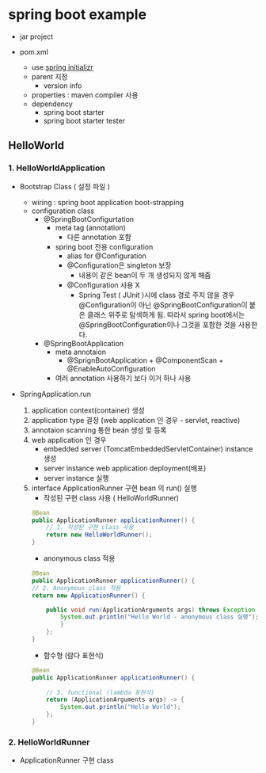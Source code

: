 # spring boot example

* jar project

* pom.xml
	* use [spring initializr](https://start.spring.io/)
	* parent 지정
		* version info
	* properties : maven compiler 사용
	* dependency
		* spring boot starter
		* spring boot starter tester
		
		
## HelloWorld

### 1. HelloWorldApplication

* Bootstrap Class ( 설정 파일 )
	* wiring :  spring boot application boot-strapping
	* configuration class
		* @SpringBootConfigurtation
			* meta tag (annotation)
				* 다른 annotation 포함
			* spring boot 전용 configuration
				* alias for @Configuration
				* @Configuration은 singleton 보장
					* 내용이 같은 bean이 두 개 생성되지 않게 해줌
				* @Configuration 사용 X
					* Spring Test ( JUnit )시에 class 경로 주지 않을 경우 @Configuration이 아닌 @SpringBootConfiguration이 붙은 클래스 위주로 탐색하게 됨. 따라서 spring boot에서는 @SpringBootConfiguration이나 그것을 포함한 것을 사용한다.
		* @SpringBootApplication
			* meta annotaion 
				* @SprignBootApplication + @ComponentScan + @EnableAutoConfiguration
			* 여러 annotation 사용하기 보다 이거 하나 사용 

* SpringApplication.run
	1. application context(container) 생성
	2. application type 결정 (web application 인 경우 - servlet, reactive)
	3. annotaion scanning 통한 bean 생성 및 등록
	4. web application 인 경우
		- embedded server (TomcatEmbeddedServletContainer) instance 생성
		- server instance web application deployment(배포)
		- server instance 실행
	5. interface ApplicationRunner 구현 bean 의 run() 실행
		- 작성된 구현 class 사용 ( HelloWorldRunner)
		```java
		@Bean
		public ApplicationRunner applicationRunner() {
			// 1. 작성된 구현 class 사용
			return new HelloWorldRunner();
		}
		```
		- anonymous class 적용
		```java
		@Bean
		public ApplicationRunner applicationRunner() {
		// 2. Anonymous class 적용
		return new ApplicationRunner() {

			public void run(ApplicationArguments args) throws Exception {
				System.out.println("Hello World - anonymous class 실행");
				}
			};
		}
		```
		- 함수형 (람다 표현식)
		```java
		@Bean
		public ApplicationRunner applicationRunner() {
			
			// 3. functional (lambda 표현식)
			return (ApplicationArguments args) -> {
				System.out.println("Hello World");
			};
		}
		```

### 2. HelloWorldRunner

* ApplicationRunner 구현 class
	
		